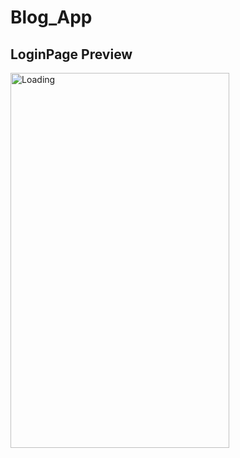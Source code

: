 # Blog_App

## LoginPage Preview

<img src="https://user-images.githubusercontent.com/52829478/93253970-40693780-f7b5-11ea-95b4-0edd2e339576.jpeg" alt="Loading" width="350" height="600">
